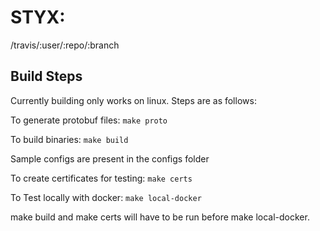# STYX:

/travis/:user/:repo/:branch

## Build Steps

Currently building only works on linux. Steps are as follows:

To generate protobuf files:
``` make proto ```

To build binaries:
``` make build ```

Sample configs are present in the configs folder

To create certificates for testing:
``` make certs ```

To Test locally with docker:
``` make local-docker ```

make build and make certs will have to be run before make local-docker.